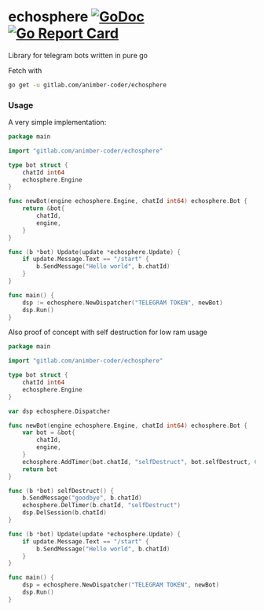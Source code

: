 # echosphere [![GoDoc](https://godoc.org/gitlab.com/animber-coder/echosphere?status.svg)](https://godoc.org/gitlab.com/animber-coder/echosphere) [![Go Report Card](https://goreportcard.com/badge/gitlab.com/animber-coder/echosphere)](https://goreportcard.com/report/gitlab.com/animber-coder/echosphere)

Library for telegram bots written in pure go

Fetch with
```bash
go get -u gitlab.com/animber-coder/echosphere
```

### Usage

A very simple implementation:

```go
package main

import "gitlab.com/animber-coder/echosphere"

type bot struct {
    chatId int64
    echosphere.Engine
}

func newBot(engine echosphere.Engine, chatId int64) echosphere.Bot {
    return &bot{
        chatId,
        engine,
    }
}

func (b *bot) Update(update *echosphere.Update) {
    if update.Message.Text == "/start" {
        b.SendMessage("Hello world", b.chatId)
    }
}

func main() {
    dsp := echosphere.NewDispatcher("TELEGRAM TOKEN", newBot)
    dsp.Run()
}
```


Also proof of concept with self destruction for low ram usage

```go
package main

import "gitlab.com/animber-coder/echosphere"

type bot struct {
    chatId int64
    echosphere.Engine
}

var dsp echosphere.Dispatcher

func newBot(engine echosphere.Engine, chatId int64) echosphere.Bot {
    var bot = &bot{
        chatId,
        engine,
    }
    echosphere.AddTimer(bot.chatId, "selfDestruct", bot.selfDestruct, 60)
    return bot
}

func (b *bot) selfDestruct() {
    b.SendMessage("goodbye", b.chatId)
    echosphere.DelTimer(b.chatId, "selfDestruct")
    dsp.DelSession(b.chatId)
}

func (b *bot) Update(update *echosphere.Update) {
    if update.Message.Text == "/start" {
        b.SendMessage("Hello world", b.chatId)
    }
}

func main() {
    dsp = echosphere.NewDispatcher("TELEGRAM TOKEN", newBot)
    dsp.Run()
}
```
